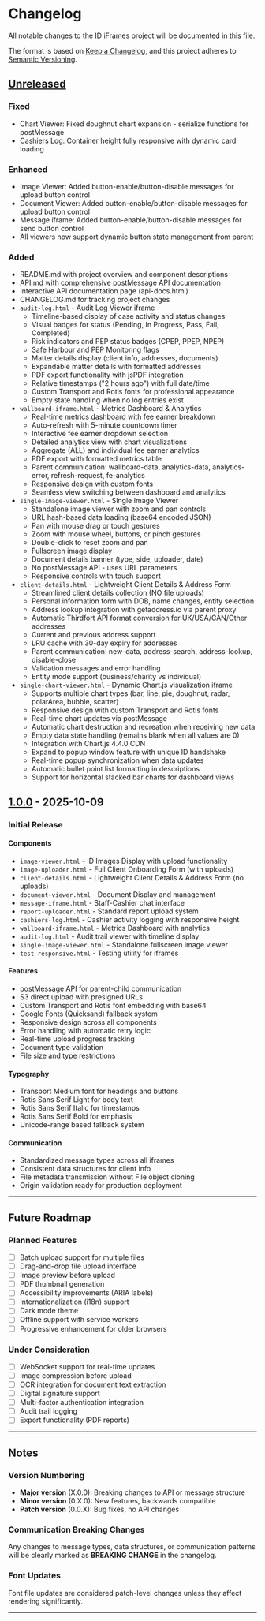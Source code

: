# Changelog

All notable changes to the ID iFrames project will be documented in this file.

The format is based on [Keep a Changelog](https://keepachangelog.com/en/1.0.0/),
and this project adheres to [Semantic Versioning](https://semver.org/spec/v2.0.0.html).

## [Unreleased]

### Fixed
- Chart Viewer: Fixed doughnut chart expansion - serialize functions for postMessage
- Cashiers Log: Container height fully responsive with dynamic card loading

### Enhanced
- Image Viewer: Added button-enable/button-disable messages for upload button control
- Document Viewer: Added button-enable/button-disable messages for upload button control  
- Message iframe: Added button-enable/button-disable messages for send button control
- All viewers now support dynamic button state management from parent

### Added
- README.md with project overview and component descriptions
- API.md with comprehensive postMessage API documentation
- Interactive API documentation page (api-docs.html)
- CHANGELOG.md for tracking project changes
- `audit-log.html` - Audit Log Viewer iframe
  - Timeline-based display of case activity and status changes
  - Visual badges for status (Pending, In Progress, Pass, Fail, Completed)
  - Risk indicators and PEP status badges (CPEP, PPEP, NPEP)
  - Safe Harbour and PEP Monitoring flags
  - Matter details display (client info, addresses, documents)
  - Expandable matter details with formatted addresses
  - PDF export functionality with jsPDF integration
  - Relative timestamps ("2 hours ago") with full date/time
  - Custom Transport and Rotis fonts for professional appearance
  - Empty state handling when no log entries exist
- `wallboard-iframe.html` - Metrics Dashboard & Analytics
  - Real-time metrics dashboard with fee earner breakdown
  - Auto-refresh with 5-minute countdown timer
  - Interactive fee earner dropdown selection
  - Detailed analytics view with chart visualizations
  - Aggregate (ALL) and individual fee earner analytics
  - PDF export with formatted metrics table
  - Parent communication: wallboard-data, analytics-data, analytics-error, refresh-request, fe-analytics
  - Responsive design with custom fonts
  - Seamless view switching between dashboard and analytics
- `single-image-viewer.html` - Single Image Viewer
  - Standalone image viewer with zoom and pan controls
  - URL hash-based data loading (base64 encoded JSON)
  - Pan with mouse drag or touch gestures
  - Zoom with mouse wheel, buttons, or pinch gestures
  - Double-click to reset zoom and pan
  - Fullscreen image display
  - Document details banner (type, side, uploader, date)
  - No postMessage API - uses URL parameters
  - Responsive controls with touch support
- `client-details.html` - Lightweight Client Details & Address Form
  - Streamlined client details collection (NO file uploads)
  - Personal information form with DOB, name changes, entity selection
  - Address lookup integration with getaddress.io via parent proxy
  - Automatic Thirdfort API format conversion for UK/USA/CAN/Other addresses
  - Current and previous address support
  - LRU cache with 30-day expiry for addresses
  - Parent communication: new-data, address-search, address-lookup, disable-close
  - Validation messages and error handling
  - Entity mode support (business/charity vs individual)
- `single-chart-viewer.html` - Dynamic Chart.js visualization iframe
  - Supports multiple chart types (bar, line, pie, doughnut, radar, polarArea, bubble, scatter)
  - Responsive design with custom Transport and Rotis fonts
  - Real-time chart updates via postMessage
  - Automatic chart destruction and recreation when receiving new data
  - Empty data state handling (remains blank when all values are 0)
  - Integration with Chart.js 4.4.0 CDN
  - Expand to popup window feature with unique ID handshake
  - Real-time popup synchronization when data updates
  - Automatic bullet point list formatting in descriptions
  - Support for horizontal stacked bar charts for dashboard views

## [1.0.0] - 2025-10-09

### Initial Release

#### Components
- `image-viewer.html` - ID Images Display with upload functionality
- `image-uploader.html` - Full Client Onboarding Form (with uploads)
- `client-details.html` - Lightweight Client Details & Address Form (no uploads)
- `document-viewer.html` - Document Display and management
- `message-iframe.html` - Staff-Cashier chat interface
- `report-uploader.html` - Standard report upload system
- `cashiers-log.html` - Cashier activity logging with responsive height
- `wallboard-iframe.html` - Metrics Dashboard with analytics
- `audit-log.html` - Audit trail viewer with timeline display
- `single-image-viewer.html` - Standalone fullscreen image viewer
- `test-responsive.html` - Testing utility for iframes

#### Features
- postMessage API for parent-child communication
- S3 direct upload with presigned URLs
- Custom Transport and Rotis font embedding with base64
- Google Fonts (Quicksand) fallback system
- Responsive design across all components
- Error handling with automatic retry logic
- Real-time upload progress tracking
- Document type validation
- File size and type restrictions

#### Typography
- Transport Medium font for headings and buttons
- Rotis Sans Serif Light for body text
- Rotis Sans Serif Italic for timestamps
- Rotis Sans Serif Bold for emphasis
- Unicode-range based fallback system

#### Communication
- Standardized message types across all iframes
- Consistent data structures for client info
- File metadata transmission without File object cloning
- Origin validation ready for production deployment

---

## Future Roadmap

### Planned Features
- [ ] Batch upload support for multiple files
- [ ] Drag-and-drop file upload interface
- [ ] Image preview before upload
- [ ] PDF thumbnail generation
- [ ] Accessibility improvements (ARIA labels)
- [ ] Internationalization (i18n) support
- [ ] Dark mode theme
- [ ] Offline support with service workers
- [ ] Progressive enhancement for older browsers

### Under Consideration
- [ ] WebSocket support for real-time updates
- [ ] Image compression before upload
- [ ] OCR integration for document text extraction
- [ ] Digital signature support
- [ ] Multi-factor authentication integration
- [ ] Audit trail logging
- [ ] Export functionality (PDF reports)

---

## Notes

### Version Numbering
- **Major version** (X.0.0): Breaking changes to API or message structure
- **Minor version** (0.X.0): New features, backwards compatible
- **Patch version** (0.0.X): Bug fixes, no API changes

### Communication Breaking Changes
Any changes to message types, data structures, or communication patterns will be clearly marked as **BREAKING CHANGE** in the changelog.

### Font Updates
Font file updates are considered patch-level changes unless they affect rendering significantly.

---

[Unreleased]: https://github.com/yourusername/id-iframes/compare/v1.0.0...HEAD
[1.0.0]: https://github.com/yourusername/id-iframes/releases/tag/v1.0.0


